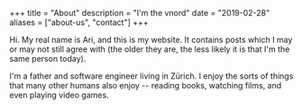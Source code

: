 +++
title = "About"
description = "I'm the vnord"
date = "2019-02-28"
aliases = ["about-us", "contact"]
+++

Hi. My real name is Ari, and this is my website. It contains posts which I may
or may not still agree with (the older they are, the less likely it is that I'm
the same person today).

I'm a father and software engineer living in Zürich. I enjoy the
sorts of things that many other humans also enjoy -- reading books, watching
films, and even playing video games.
